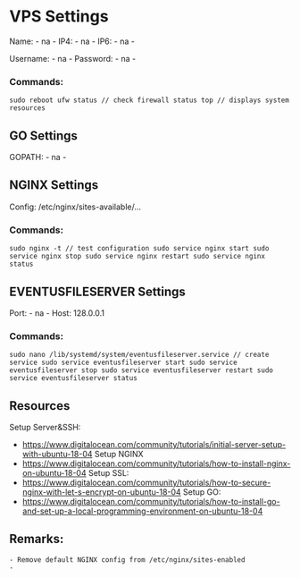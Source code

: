 # VPS Settings
	
Name:       - na -
IP4:        - na -
IP6:        - na -
    
Username:   - na -
Password:   - na -

### Commands:    
``
    sudo reboot
    ufw status // check firewall status
    top // displays system resources
``


## GO Settings

GOPATH:     - na -


## NGINX Settings
	
Config:     /etc/nginx/sites-available/...

### Commands:	
``
    sudo nginx -t // test configuration
    sudo service nginx start
    sudo service nginx stop
    sudo service nginx restart
    sudo service nginx status
``


## EVENTUSFILESERVER Settings

Port:       - na -
Host:		128.0.0.1

### Commands:    
``
    sudo nano /lib/systemd/system/eventusfileserver.service // create service
    sudo service eventusfileserver start
    sudo service eventusfileserver stop
    sudo service eventusfileserver restart
    sudo service eventusfileserver status
``


## Resources

Setup Server&SSH:
- https://www.digitalocean.com/community/tutorials/initial-server-setup-with-ubuntu-18-04
Setup NGINX
- https://www.digitalocean.com/community/tutorials/how-to-install-nginx-on-ubuntu-18-04
Setup SSL:
- https://www.digitalocean.com/community/tutorials/how-to-secure-nginx-with-let-s-encrypt-on-ubuntu-18-04
Setup GO:
- https://www.digitalocean.com/community/tutorials/how-to-install-go-and-set-up-a-local-programming-environment-on-ubuntu-18-04


## Remarks:

	- Remove default NGINX config from /etc/nginx/sites-enabled
	- 
